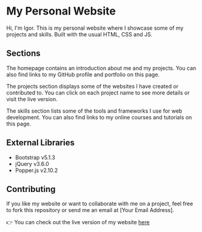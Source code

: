 # My Personal Website

Hi, I'm Igor. This is my personal website where I showcase some of my projects and skills. Built with the usual HTML, CSS and JS.

## Sections

The homepage contains an introduction about me and my projects. You can also find links to my GitHub profile and portfolio on this page.

The projects section displays some of the websites I have created or contributed to. You can click on each project name to see more details or visit the live version.

The skills section lists some of the tools and frameworks I use for web development. You can also find links to my online courses and tutorials on this page.

## External Libraries

- Bootstrap v5.1.3
- jQuery v3.6.0
- Popper.js v2.10.2

## Contributing

If you like my website or want to collaborate with me on a project, feel free to fork this repository or send me an email at [Your Email Address].

👉 You can check out the live version of my website [here](igordsmelo.com)